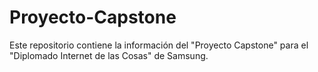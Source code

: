 # Proyecto-Capstone
Este repositorio contiene la información del "Proyecto Capstone" para el "Diplomado Internet de las Cosas" de Samsung.
